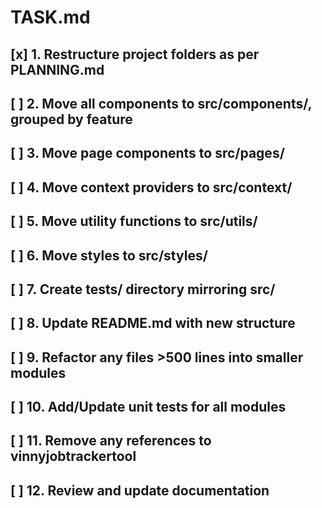 # TASK.md

## [x] 1. Restructure project folders as per PLANNING.md
## [ ] 2. Move all components to src/components/, grouped by feature
## [ ] 3. Move page components to src/pages/
## [ ] 4. Move context providers to src/context/
## [ ] 5. Move utility functions to src/utils/
## [ ] 6. Move styles to src/styles/
## [ ] 7. Create tests/ directory mirroring src/
## [ ] 8. Update README.md with new structure
## [ ] 9. Refactor any files >500 lines into smaller modules
## [ ] 10. Add/Update unit tests for all modules
## [ ] 11. Remove any references to vinnyjobtrackertool
## [ ] 12. Review and update documentation
